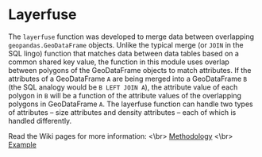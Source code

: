 # Layerfuse

The `layerfuse` function was developed to merge data between overlapping `geopandas.GeoDataFrame` objects. Unlike the typical merge (or `JOIN` in the SQL lingo) function that matches data between data tables based on a common shared key value, the function in this module uses overlap between polygons of the GeoDataFrame objects to match attributes. If the attributes of a GeoDataFrame `A` are being merged into a GeoDataFrame `B` (the SQL analogy would be `B LEFT JOIN A`), the attribute value of each polygon in `B` will be a function of the attribute values of the overlapping polygons in GeoDataFrame `A`. The layerfuse function can handle two types of attributes – size attributes and density attributes – each of which is handled differently.

Read the Wiki pages for more information: <\br>
[Methodology](https://github.com/skynet93/Layerfuse/wiki/Layerfuse-Methodology) <\br>
[Example](https://github.com/skynet93/Layerfuse/wiki/Layerfuse-Example)
